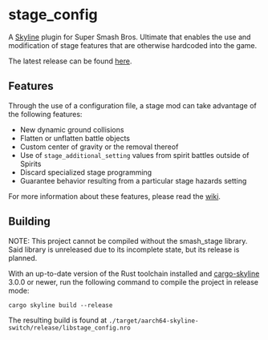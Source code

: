 # stage_config

A [Skyline](https://github.com/skyline-dev/skyline) plugin for Super Smash Bros. Ultimate that enables the use and modification of stage features that are otherwise hardcoded into the game.

The latest release can be found [here](https://github.com/ThatNintendoNerd/stage_config/releases/latest).

## Features

Through the use of a configuration file, a stage mod can take advantage of the following features:

- New dynamic ground collisions
- Flatten or unflatten battle objects
- Custom center of gravity or the removal thereof
- Use of `stage_additional_setting` values from spirit battles outside of Spirits
- Discard specialized stage programming
- Guarantee behavior resulting from a particular stage hazards setting

For more information about these features, please read the [wiki](https://github.com/ThatNintendoNerd/stage_config/wiki).

## Building

NOTE: This project cannot be compiled without the smash_stage library. Said library is unreleased due to its incomplete state, but its release is planned.

With an up-to-date version of the Rust toolchain installed and [cargo-skyline](https://github.com/jam1garner/cargo-skyline) 3.0.0 or newer, run the following command to compile the project in release mode:

```
cargo skyline build --release
```

The resulting build is found at `./target/aarch64-skyline-switch/release/libstage_config.nro`
